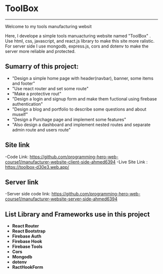 # ToolBox

---

Welcome to my tools manufacturing websit

Here, I develope a simple tools manuacturing website named "ToolBox" . Use html, css, javascript, and react.js library to make this site more ralistic. For server side I use mongodb, express.js, cors and dotenv to make the server more reliable and protected.

## Sumarry of this project:

- "Design a simple home page with header(navbar), banner, some items and footer"
- "Use react router and set some route"
- "Make a protective rout"
- "Design a login and signup form and make them fuctional using firebase authentication"
- "Design a blog and portfolio to describe some questions and about muself"
- "Design a Purchage page and implement some features"
- "Also design a dashboard and implement nested routes and separate admin route and users route"

## Site link

-Code Link: https://github.com/programming-hero-web-course1/manufacturer-website-client-side-ahmed6394
-Live Site Link : https://toolbox-d30e3.web.app/

## Server link

-Server side code link: https://github.com/programming-hero-web-course1/manufacturer-website-server-side-ahmed6394

## List Library and Frameworks use in this project

- **React Router**
- **React Bootstrap**
- **Firebase Auth**
- **Firebase Hook**
- **Firebase Tools**
- **Cors**
- **Mongodb**
- **dotenv**
- **RactHookForm**
